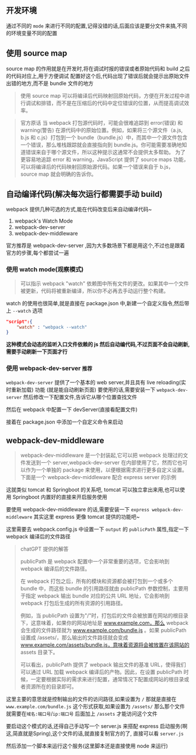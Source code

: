 ## 开发环境

通过不同的 `mode` 来进行不同的配置,记得没错的话,后面应该是要分文件来搞,不同的环境变量不同的配置

## 使用 source map

source map 的作用就是在开发时,将在调试时报的错误或者原始代码和 build 之后的代码对应上,用于方便调试
配置好这个后,代码出现了错误后就会提示出原始文件出错的地方,而不是 bundle 文件的地方

> 使用 source map 可以将编译后代码映射回原始代码，方便在开发过程中进行调试和排错，而不是在压缩后的代码中定位错误的位置，从而提高调试效率。

> 官方原话
> 当 webpack 打包源代码时，可能会很难追踪到 error(错误) 和 warning(警告) 在源代码中的原始位置。例如，如果将三个源文件（a.js, b.js 和 c.js）打包到一个 bundle（bundle.js）中，而其中一个源文件包含一个错误，那么堆栈跟踪就会直接指向到 bundle.js。你可能需要准确地知道错误来自于哪个源文件，所以这种提示这通常不会提供太多帮助。
> 为了更容易地追踪 error 和 warning，JavaScript 提供了 source maps 功能，可以将编译后的代码映射回原始源代码。如果一个错误来自于 b.js，source map 就会明确的告诉你。

## 自动编译代码(解决每次运行都需要手动 build)

webpack 提供几种可选的方式,能在代码改变后来自动编译代码~

1. webpack's Watch Mode
2. webpack-dev-server
3. webpack-dev-middleware

官方推荐是 webpack-dev-server ,因为大多数场景下都是用这个,不过也是跟着官方的步骤,每个都尝试一遍

### 使用 watch mode(观察模式)

> 可以指示 webpack "watch" 依赖图中所有文件的更改。如果其中一个文件被更新，代码将被重新编译，所以你不必再去手动运行整个构建。

watch 的使用也很简单,就是直接在 package.json 中,新建一个自定义指令,然后带上 `--watch` 选项

```json
"script":{
    "watch" : "webpack --watch"
}
```

**这种模式会动态的监听入口文件依赖的 js 然后自动编代码,不过页面不会自动刷新,需要手动刷新一下页面才行**

### 使用 webpack-dev-server `推荐`

`webpack-dev-server` 提供了一个基本的 web server,并且具有 live reloading(实时重新加载) 功能 (就是能自动刷新页面)
要使用的话,需要安装一下 `webpack-dev-server`
然后修改一下配置文件,告诉它从哪个位置查找文件

然后在 webpack 中配置一下 devServer(直接看配置文件)

接着在 package.json 中添加一个自定义命令来启动

## webpack-dev-middleware

> webpack-dev-middleware 是一个封装起,它可以把 webpack 处理过的文件发送到一个 server,webpack-dev-server 在内部使用了它，然而它也可以作为一个单独的 package 来使用，以便根据需求进行更多自定义设置。下面是一个 webpack-dev-middleware 配合 express server 的示例

这就类似 tomcat 和 Springboot 的关系吧, tomcat 可以独立拿出来用,也可以使用 Springboot 内置好的直接来开启服务使用

要使用 webpack-dev-middleware 的话,需要安装一下 `express webpack-dev-middleware` 其实这里 express 更像 tomcat 提供的功能吧~

这里需要去 webpack.config.js 中设置一下 `output` 的 `publicPath` 属性,指定一下 webpack 编译后的文件路径

> chatGPT 提供的解答
>
> publicPath 是 webpack 配置中一个非常重要的选项，它会影响到 webpack 编译后的文件路径。
>
> 在 webpack 打包之后，所有的模块和资源都会被打包到一个或多个 bundle 中，而这些 bundle 的引用路径就由 publicPath 参数控制，主要用于指定 webpack 输出 bundle 对应的公共 URL 地址，它会影响到 webpack 打包后生成的所有资源的引用路径。
>
> 例如，当 publicPath 设置为"/"时，打包后的文件会被放置在网站的根目录下，这意味着，如果你的网站地址是 www.example.com，那么 webpack 会生成的文件路径就为 www.example.com/bundle.js 。如果 publicPath 设置成 /assets/，那么输出的文件路径就会变成 www.example.com/assets/bundle.js，意味着资源将会被放置在该网站的 assets 目录下。
>
> 可以看出，publicPath 提供了 webpack 输出文件的基准 URL，使得我们可以通过 URL 加载 webpack 编译后的产物。因此，在设置 publicPath 时候，一定要根据实际的需求来进行配置，通常情况下配置成网站的根目录或者资源所在的目录即可。

这里主要的意思就是控制输出的文件的访问路径,如果设置为 `/` 那就是直接在 `www.example.com/bundle.js` 这个形式获取,如果设置为 `/assets/` 那么那个文件就需要在`域名:端口号`/`ip:端口号` 后面加上 `/assets` 才能访问这个文件

要启动这个模式的话,还得自己手动写一个 server.js 来搭配 express 启动服务(啊这,简直就是Spring),这个文件的话,就直接复制官方的了,
直接可以看 `server.js`

然后添加一个脚本来运行这个服务(这里脚本还是直接使用 node 来运行)
